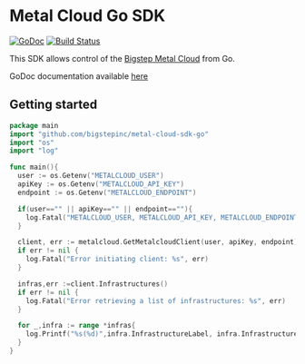 # Metal Cloud Go SDK

[![GoDoc](https://godoc.org/github.com/bigstepinc/metalcloud-sdk-go?status.svg)](https://godoc.org/github.com/bigstepinc/metalcloud-sdk-go) 
[![Build Status](https://travis-ci.org/bigstepinc/metal-cloud-sdk-go.svg?branch=master)](https://travis-ci.org/bigstepinc/metal-cloud-sdk-go)

This SDK allows control of the [Bigstep Metal Cloud](https://bigstep.com) from Go.

GoDoc documentation available [here](https://godoc.org/github.com/bigstepinc/metal-cloud-sdk-go)

## Getting started

```go
package main
import "github.com/bigstepinc/metal-cloud-sdk-go"
import "os"
import "log"

func main(){
  user := os.Getenv("METALCLOUD_USER")
  apiKey := os.Getenv("METALCLOUD_API_KEY")
  endpoint := os.Getenv("METALCLOUD_ENDPOINT")

  if(user=="" || apiKey=="" || endpoint==""){
    log.Fatal("METALCLOUD_USER, METALCLOUD_API_KEY, METALCLOUD_ENDPOINT environment variables must be set")
  }

  client, err := metalcloud.GetMetalcloudClient(user, apiKey, endpoint)
  if err != nil {
    log.Fatal("Error initiating client: %s", err)
  }

  infras,err :=client.Infrastructures()
  if err != nil {
    log.Fatal("Error retrieving a list of infrastructures: %s", err)
  }

  for _,infra := range *infras{
    log.Printf("%s(%d)",infra.InfrastructureLabel, infra.InfrastructureID)
  }
}
```
